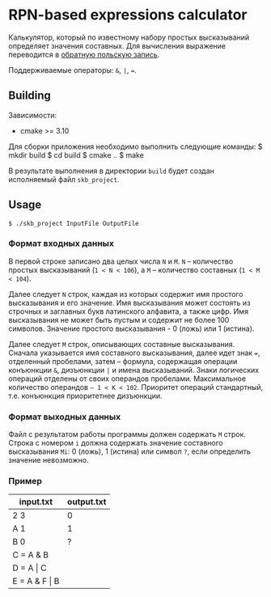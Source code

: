 # RPN-based expressions calculator
Калькулятор, который по известному набору простых высказываний определяет значения составных.
Для вычисления выражение переводится в [обратную польскую запись](https://ru.wikipedia.org/wiki/Обратная_польская_запись).

Поддерживаемые операторы: `&`, `|`, `=`.

## Building
Зависимости:
- cmake >= 3.10

Для сборки приложения необходимо выполнить следующие команды:
    $ mkdir build
    $ cd build
    $ cmake ..
    $ make

В результате выполнения в директории `build` будет создан исполняемый файл `skb_project`.

## Usage
    $ ./skb_project InputFile OutputFile

### Формат входных данных

В первой строке записано два целых числа `N` и `M`.
`N` – количество простых высказываний (`1 < N < 106`), a `M` – количество составных (`1 < M < 104`).

Далее следует `N` строк, каждая из которых содержит имя простого высказывания и его значение.
 Имя высказывания может состоять из строчных и заглавных букв латинского алфавита, а также цифр.
 Имя высказывания не может быть пустым и содержит не более 100 символов.
 Значение простого высказывания - 0 (ложь) или 1 (истина).

Далее следует `M` строк, описывающих составные высказывания.
 Сначала указывается имя составного высказывания, далее идет знак `=`, отделенный пробелами,
 затем – формула, содержащая операции конъюнкции `&`, дизъюнкции `|` и имена высказываний.
 Знаки логических операций отделены от своих операндов пробелами.
 Максимальное количество операндов `– 1 < K < 102`.
 Приоритет операций стандартный, т.е. конъюнкция приоритетнее дизъюнкции.

### Формат выходных данных

Файл с результатом работы программы должен содержать `M` строк.
 Строка с номером `i` должна содержать значение составного высказывания `Mi`:
 0 (ложь), 1 (истина) или символ `?`, если определить значение невозможно.

### Пример

| input.txt         | output.txt |
|-------------------|------------|
| 2 3               | 0          |
| A 1               | 1          |
| B 0               | ?          |
| C = A & B         |            |
| D = A &#124; C     |            |
| E = A & F &#124; B |            |